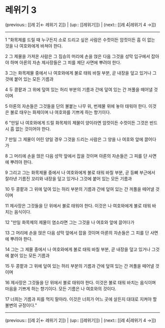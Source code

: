 # 레위기 3

(previous:: [[레 2|← 레위기 2]]) | (up:: [[레위기]]) | (next:: [[레 4|레위기 4 →]])

***




1 
"화목제를 드릴 때 누구든지 소로 드리고 싶은 사람은 수컷이든 암컷이든 흠 이 없는 것을 나 여호와에게 바쳐야 한다. 



2 
그 제물을 가져온 사람은 그 짐승의 머리에 손을 얹은 다음 그것을 성막 입구에서 잡아야 하며 아론의 자손 제사장들은 그 피를 제단 사면에 뿌려야 한다. 



3 
그는 화목제물 중에서 나 여호와에게 불로 태워 바칠 부분, 곧 내장을 덮고 있거나 그것에 붙어 있는 모든 기름과 



4 
두 콩팥과 그 위에 덮여 있는 허리 부분의 기름과 간에 덮여 있는 간 꺼풀을 떼어낼 것이며 



5 
아론의 자손들은 그것들을 단의 불붙는 나무 위, 번제물 위에 놓아 태워야 한다. 이것은 불로 태우는 화제이며 나 여호와를 기쁘게 하는 향기이다. 



6 
"만일 나 여호와에게 드릴 화목제의 제물이 양이라면 암컷이든 수컷이든 그것은 반드시 흠 없는 것이어야 한다. 



7 
만일 그 제물이 어린 양일 경우 그것을 드리는 사람은 그 양을 나 여호와 앞에 끌어다가 



8 
그 머리에 손을 얹은 다음 성막 앞에서 잡을 것이며 아론의 자손들은 그 피를 단 사면에 뿌려야 한다. 



9 
그리고 그는 화목제물 중에서 나 여호와에게 불로 태워 바칠 부분, 곧 등뼈 부근에서 잘라낸 기름진 꼬리와 내장을 덮고 있거나 그것에 붙어 있는 모든 기름과 



10 
두 콩팥과 그 위에 덮여 있는 허리 부분의 기름과 간에 덮여 있는 간 꺼풀을 떼어낼 것이며 



11 
제사장은 그것들을 단 위에서 불로 태워야 한다. 이것은 나 여호와에게 불로 태워 바치는 음식이다. 



12 
"만일 화목제의 제물이 염소라면 그는 그것을 나 여호와 앞에 끌어다가 



13 
그 머리에 손을 얹은 다음 성막 앞에서 잡을 것이며 아론의 자손들은 그 피를 단 사면에 뿌려야 한다. 



14 
그는 그 제물 중에서 나 여호와에게 불로 태워 바칠 부분, 곧 내장을 덮고 있거나 그것에 붙어 있는 모든 기름과 



15 
두 콩팥과 그 위에 덮여 있는 허리 부분의 기름과 간에 덮여 있는 간 꺼풀을 떼어낼 것이며 



16 
제사장은 그것들을 단 위에서 불로 태워야 한다. 이것은 불로 태워 바치는 음식이며 마음을 기쁘게 하는 향기이다. 모든 기름은 나 여호와의 것이다. 



17 
너희는 기름과 피를 먹지 말아라. 이것은 너희가 어느 곳에 살든지 대대로 지켜야 할 불변의 규정이다."

***

(previous:: [[레 2|← 레위기 2]]) | (up:: [[레위기]]) | (next:: [[레 4|레위기 4 →]])
